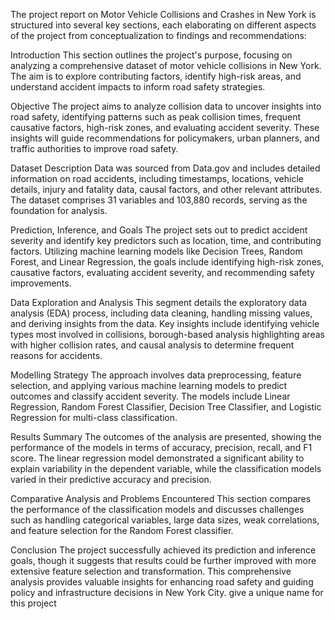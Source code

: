 The project report on Motor Vehicle Collisions and Crashes in New York is structured into several key sections, each elaborating on different aspects of the project from conceptualization to findings and recommendations:

Introduction
This section outlines the project's purpose, focusing on analyzing a comprehensive dataset of motor vehicle collisions in New York. The aim is to explore contributing factors, identify high-risk areas, and understand accident impacts to inform road safety strategies.

Objective
The project aims to analyze collision data to uncover insights into road safety, identifying patterns such as peak collision times, frequent causative factors, high-risk zones, and evaluating accident severity. These insights will guide recommendations for policymakers, urban planners, and traffic authorities to improve road safety.

Dataset Description
Data was sourced from Data.gov and includes detailed information on road accidents, including timestamps, locations, vehicle details, injury and fatality data, causal factors, and other relevant attributes. The dataset comprises 31 variables and 103,880 records, serving as the foundation for analysis.

Prediction, Inference, and Goals
The project sets out to predict accident severity and identify key predictors such as location, time, and contributing factors. Utilizing machine learning models like Decision Trees, Random Forest, and Linear Regression, the goals include identifying high-risk zones, causative factors, evaluating accident severity, and recommending safety improvements.

Data Exploration and Analysis
This segment details the exploratory data analysis (EDA) process, including data cleaning, handling missing values, and deriving insights from the data. Key insights include identifying vehicle types most involved in collisions, borough-based analysis highlighting areas with higher collision rates, and causal analysis to determine frequent reasons for accidents.

Modelling Strategy
The approach involves data preprocessing, feature selection, and applying various machine learning models to predict outcomes and classify accident severity. The models include Linear Regression, Random Forest Classifier, Decision Tree Classifier, and Logistic Regression for multi-class classification.

Results Summary
The outcomes of the analysis are presented, showing the performance of the models in terms of accuracy, precision, recall, and F1 score. The linear regression model demonstrated a significant ability to explain variability in the dependent variable, while the classification models varied in their predictive accuracy and precision.

Comparative Analysis and Problems Encountered
This section compares the performance of the classification models and discusses challenges such as handling categorical variables, large data sizes, weak correlations, and feature selection for the Random Forest classifier.

Conclusion
The project successfully achieved its prediction and inference goals, though it suggests that results could be further improved with more extensive feature selection and transformation. This comprehensive analysis provides valuable insights for enhancing road safety and guiding policy and infrastructure decisions in New York City. give a unique name for this project
